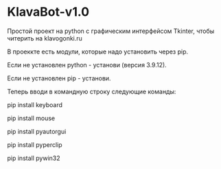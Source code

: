 # KlavaBot-v1.0
Простой проект на python с графическим интерфейсом Tkinter, чтобы читерить на klavogonki.ru

В проеккте есть модули, которые надо установить через pip.

Если не установлен python - установи (версия 3.9.12).

Если не установлен pip - установи.

Теперь вводи в командную строку следующие команды:

pip install keyboard

pip install mouse

pip install pyautorgui

pip install pyperclip

pip install pywin32
